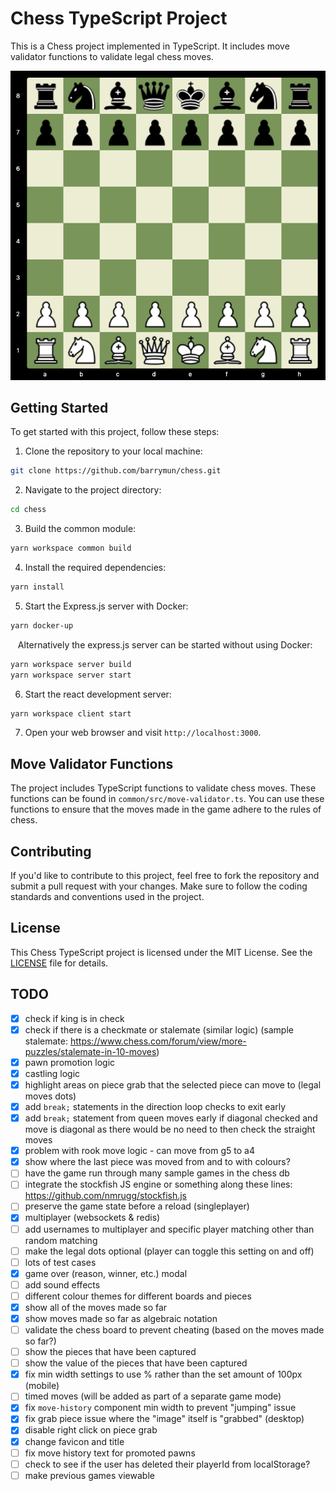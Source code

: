 # Chess TypeScript Project

This is a Chess project implemented in TypeScript. It includes move validator functions to validate legal chess moves.

![initial position](screenshots/1.png)

## Getting Started

To get started with this project, follow these steps:

1. Clone the repository to your local machine:

```bash
git clone https://github.com/barrymun/chess.git
```

2. Navigate to the project directory:

```bash
cd chess
```

3. Build the common module:

```bash
yarn workspace common build
```

4. Install the required dependencies:

```bash
yarn install
```

5. Start the Express.js server with Docker:

```bash
yarn docker-up
```

&nbsp;&nbsp;&nbsp;Alternatively the express.js server can be started without using Docker:

```bash
yarn workspace server build
yarn workspace server start
```

6. Start the react development server:

```bash
yarn workspace client start
```

7. Open your web browser and visit `http://localhost:3000`.

## Move Validator Functions

The project includes TypeScript functions to validate chess moves. These functions can be found in `common/src/move-validator.ts`. You can use these functions to ensure that the moves made in the game adhere to the rules of chess.

## Contributing

If you'd like to contribute to this project, feel free to fork the repository and submit a pull request with your changes. Make sure to follow the coding standards and conventions used in the project.

## License

This Chess TypeScript project is licensed under the MIT License. See the [LICENSE](LICENSE) file for details.

## TODO

- [x] check if king is in check
- [x] check if there is a checkmate or stalemate (similar logic) (sample stalemate: https://www.chess.com/forum/view/more-puzzles/stalemate-in-10-moves)
- [x] pawn promotion logic
- [x] castling logic
- [x] highlight areas on piece grab that the selected piece can move to (legal moves dots)
- [x] add `break;` statements in the direction loop checks to exit early
- [x] add `break;` statement from queen moves early if diagonal checked and move is diagonal as there would be no need to then check the straight moves
- [x] problem with rook move logic - can move from g5 to a4
- [x] show where the last piece was moved from and to with colours?
- [ ] have the game run through many sample games in the chess db
- [ ] integrate the stockfish JS engine or something along these lines: https://github.com/nmrugg/stockfish.js
- [ ] preserve the game state before a reload (singleplayer)
- [x] multiplayer (websockets & redis)
- [ ] add usernames to multiplayer and specific player matching other than random matching
- [ ] make the legal dots optional (player can toggle this setting on and off)
- [ ] lots of test cases
- [x] game over (reason, winner, etc.) modal
- [ ] add sound effects
- [ ] different colour themes for different boards and pieces
- [x] show all of the moves made so far
- [x] show moves made so far as algebraic notation
- [ ] validate the chess board to prevent cheating (based on the moves made so far?)
- [ ] show the pieces that have been captured
- [ ] show the value of the pieces that have been captured
- [x] fix min width settings to use % rather than the set amount of 100px (mobile)
- [ ] timed moves (will be added as part of a separate game mode)
- [x] fix `move-history` component min width to prevent "jumping" issue
- [x] fix grab piece issue where the "image" itself is "grabbed" (desktop)
- [x] disable right click on piece grab
- [x] change favicon and title
- [ ] fix move history text for promoted pawns
- [ ] check to see if the user has deleted their playerId from localStorage?
- [ ] make previous games viewable
